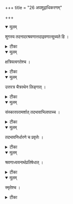 +++
title = "26 अपशूद्राधिकरणम्"

+++


<details open><summary>मूलम्</summary>

शुगस्य तदनादरश्रवणात्तदाद्रवणात्सूच्यते हि ।
</details>



<details><summary>टीका</summary>

हंसेनानादरश्रुत्या तदैवाद्रवणाद्गुरौ । शूद्रेत्यामन्त्रणं शोकात् न शूद्रस्त्वागतः स हि ॥ [98]
</details>



<details open><summary>मूलम्</summary>

क्षत्रियत्वगतेश्च ।
</details>



<details><summary>टीका</summary>

जानश्रुतेस्तु तत्रैव बहुदायित्वदर्शनात् । क्षत्रियत्वं गम्यतेऽतो न शूद्रस्याधिकारिता ॥ [99]
</details>



<details open><summary>मूलम्</summary>

उत्तरत्र चैत्ररथेन लिङ्गात् ।
</details>



<details><summary>टीका</summary>

उपरिष्टाच्च विद्यायां क्षत्रियत्वं तु गम्यते । अयाजयंश्चैत्ररथं कापेया इति लिङ्गतः ॥ [100]
</details>



<details open><summary>मूलम्</summary>

संस्कारपरामर्शात् तदभावाभिलापाच्च ।
</details>



<details><summary>टीका</summary>

ब्रह्मविद्याप्रकरणे संस्कारपरिमर्शनात् । संस्काराभाववचनान्न शूद्रस्याधिकारिता ॥ [101]
</details>



<details open><summary>मूलम्</summary>

तदभावनिर्धारणे च प्रवृत्तेः ।
</details>



<details><summary>टीका</summary>

जाबालस्य तु शुश्रूषोः शूद्रत्वाभावनिश्चये । उपदेशप्रवृत्तेश्च न शूद्रस्याधिकारिता ॥ [102]
</details>



<details open><summary>मूलम्</summary>

श्रवणाध्ययनार्थप्रतिषेधात् ।
</details>



<details><summary>टीका</summary>

आम्नायश्रवणाध्याययागादिप्रतिषेधतः । उपासनेऽप्यधीकारो न शूद्रस्येति निश्चितम् ॥ [103]
</details>



<details open><summary>मूलम्</summary>

स्मृतेश्च ।
</details>



<details><summary>टीका</summary>

न चास्योपदिशेद्धर्ममित्यादिस्मृतितस्तथा । उपासने नाधिकारः शूद्रस्येति च गम्यते ॥ [104]
</details>

